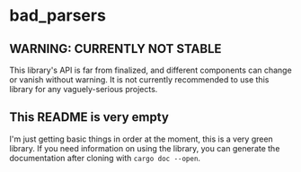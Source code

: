 # bad_parsers

## WARNING: CURRENTLY NOT STABLE

This library's API is far from finalized, and different components can change or vanish without warning.
It is not currently recommended to use this library for any vaguely-serious projects.

## This README is very empty

I'm just getting basic things in order at the moment, this is a very green library.
If you need information on using the library, you can generate the documentation after cloning with `cargo doc --open`.
